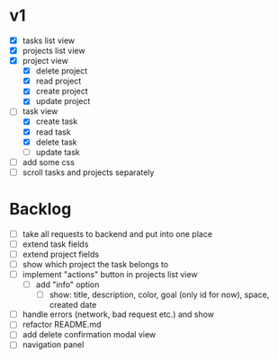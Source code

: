 # v1
- [x] tasks list view
- [x] projects list view
- [x] project view
	- [x] delete project
	- [x] read project
	- [x] create project
	- [x] update project
- [ ] task view
	- [x] create task
	- [x] read task
	- [x] delete task
	- [ ] update task
- [ ] add some css
- [ ] scroll tasks and projects separately

# Backlog
- [ ] take all requests to backend and put into one place
- [ ] extend task fields
- [ ] extend project fields
- [ ] show which project the task belongs to
- [ ] implement "actions" button in projects list view
  - [ ] add "info" option
    - [ ] show: title, description, color, goal (only id for now), space, created date
- [ ] handle errors (network, bad request etc.) and show
- [ ] refactor README.md
- [ ] add delete confirmation modal view
- [ ] navigation panel